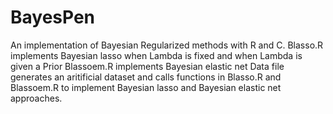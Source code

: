 # BayesPen
An implementation of Bayesian Regularized methods with R and C.
Blasso.R implements Bayesian lasso when Lambda is fixed and when Lambda is given a Prior
Blassoem.R implements Bayesian elastic net
Data file generates an aritificial dataset and calls functions in Blasso.R and Blassoem.R to implement Bayesian lasso and Bayesian elastic net approaches.
